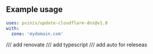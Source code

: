 


## Example usage

```yml
uses: pvinis/update-cloudflare-dns@v1.0
with:
  zone: 'mydomain.com'
```





/// add renovate
/// add typescript
/// add auto for releseas
